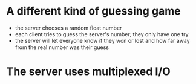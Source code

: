 # A different kind of guessing game

- the server chooses a random float number
- each client tries to guess the server's number; they only have one try
- the server will let everyone know if they won or lost and how far away from the real number was their guess

# The server uses multiplexed I/O